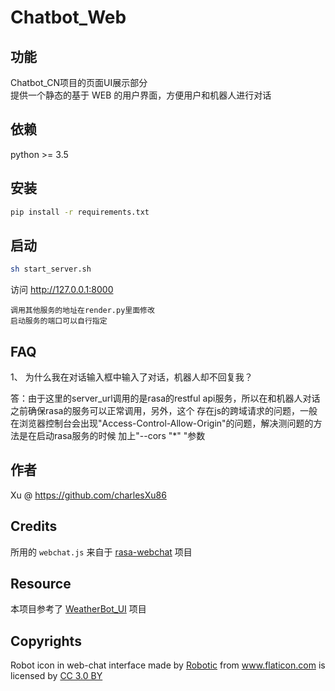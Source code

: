 # Chatbot_Web 

## 功能
Chatbot_CN项目的页面UI展示部分 <br/>
提供一个静态的基于 WEB 的用户界面，方便用户和机器人进行对话

## 依赖
python >= 3.5

## 安装
```bash
pip install -r requirements.txt
```

## 启动
```bash
sh start_server.sh
```
访问 http://127.0.0.1:8000 

    调用其他服务的地址在render.py里面修改
    启动服务的端口可以自行指定

## FAQ
1、 为什么我在对话输入框中输入了对话，机器人却不回复我？

答：由于这里的server_url调用的是rasa的restful api服务，所以在和机器人对话之前确保rasa的服务可以正常调用，另外，这个 存在js的跨域请求的问题，一般在浏览器控制台会出现"Access-Control-Allow-Origin"的问题，解决测问题的方法是在启动rasa服务的时候 加上"--cors "*" "参数

## 作者

Xu @ https://github.com/charlesXu86

## Credits
所用的 `webchat.js` 来自于 [rasa-webchat](https://github.com/mrbot-ai/rasa-webchat) 项目

## Resource
本项目参考了 [WeatherBot_UI](https://github.com/howl-anderson/WeatherBot_UI) 项目

## Copyrights

<div>Robot icon in web-chat interface made by <a href="https://www.flaticon.com/authors/good-ware" title="Robotic">Robotic</a> from <a href="https://www.flaticon.com/"     title="Flaticon">www.flaticon.com</a> is licensed by <a href="http://creativecommons.org/licenses/by/3.0/"     title="Creative Commons BY 3.0" target="_blank">CC 3.0 BY</a></div>

